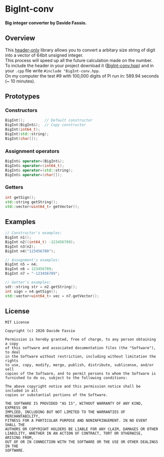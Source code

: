 # BigInt-conv
#### Big integer converter by Davide Fassio.

## Overview
This [header-only](https://github.com/Davidefassio/BigInt-conv/blob/master/Bigint_conv.hpp) library allows you to convert a arbitary size string of digit into a vector of 64bit unsigned integer.\
This process will speed up all the future calculation made on the number.\
To include the header in your project download it ([BigInt-conv.hpp](https://github.com/Davidefassio/BigInt-conv/blob/master/Bigint_conv.hpp)) and in your ```.cpp``` file write ```#include "BigInt-conv.hpp```.\
On my computer the test #9 with 100,000 digits of Pi run in: 589.94 seconds (~ 10 minutes).

## Prototypes
### Constructors
```c++
BigInt();         // Default constructor
BigInt(BigInt&);  // Copy constructor
BigInt(int64_t);
BigInt(std::string);
BigInt(char[]);
```

### Assignment operators
```c++
BigInt& operator=(BigInt&);
BigInt& operator=(int64_t);
BigInt& operator=(std::string);
BigInt& operator=(char[]);
```

### Getters
```c++
int getSign();
std::string getString();
std::vector<uint64_t> getVector();
```

## Examples
```c++
// Constructor's examples: 
BigInt n1();
BigInt n2((int64_t) -123456789);
BigInt n3(n2);
BigInt n4("123456789");

// Assognment's examples: 
BigInt n5 = n4;
BigInt n6 = 123456789;
BigInt n7 = "-123456789";

// Getter's examples:
sdt::string str = n2.getString();
int sign = n4.getSign();
std::vector<uint64_t> vec = n7.getVector();
```

## License
```
MIT License

Copyright (c) 2020 Davide Fassio

Permission is hereby granted, free of charge, to any person obtaining a copy
of this software and associated documentation files (the "Software"), to deal
in the Software without restriction, including without limitation the rights
to use, copy, modify, merge, publish, distribute, sublicense, and/or sell
copies of the Software, and to permit persons to whom the Software is
furnished to do so, subject to the following conditions:

The above copyright notice and this permission notice shall be included in all
copies or substantial portions of the Software.

THE SOFTWARE IS PROVIDED "AS IS", WITHOUT WARRANTY OF ANY KIND, EXPRESS OR
IMPLIED, INCLUDING BUT NOT LIMITED TO THE WARRANTIES OF MERCHANTABILITY,
FITNESS FOR A PARTICULAR PURPOSE AND NONINFRINGEMENT. IN NO EVENT SHALL THE
AUTHORS OR COPYRIGHT HOLDERS BE LIABLE FOR ANY CLAIM, DAMAGES OR OTHER
LIABILITY, WHETHER IN AN ACTION OF CONTRACT, TORT OR OTHERWISE, ARISING FROM,
OUT OF OR IN CONNECTION WITH THE SOFTWARE OR THE USE OR OTHER DEALINGS IN THE
SOFTWARE.
```
